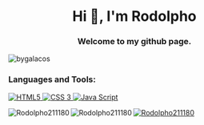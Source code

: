 <h1 align="center">Hi 👋, I'm Rodolpho</h1>
<h3 align="center">Welcome to my github page.</h3>

<p align="left"> <img src="https://komarev.com/ghpvc/?username=Rodolpho211180&label=Profile%20views&color=0e75b6&style=flat" alt="bygalacos" /> </p>


<h3 align="left">Languages and Tools:</h3>

<p align="left">
<a href="https://www.w3.org/html/logo/" target="_blank"><img src="https://img.shields.io/badge/HTML-239120?style=for-the-badge&logo=html5&logoColor=white" alt="HTML5"/> 
<a href="https://www.w3.org/Style/CSS/Overview.en.html" alt="CSS3"> <img src="https://img.shields.io/badge/CSS-239120?&style=for-the-badge&logo=css3&logoColor=white" alt="CSS 3"/>
<a href="https://www.javascript.com/" alt="JAVASCRIPT"><img src="https://img.shields.io/badge/JavaScript-F7DF1E?style=for-the-badge&logo=javascript&logoColor=black" alt="Java Script"/>
<p><img align = "left"src="https://github-readme-stats.vercel.app/api/top-langs?username=Rodolpho211180&show_icons=true&locale=en&layout=compact" alt="Rodolpho211180"/></p>

<p align="center">
<p><img align="left" src="https://github-readme-stats.vercel.app/api?username=Rodolpho211180&show_icons=true&locale=en" alt="Rodolpho211180"/></p>

<p><img align= "center" src="https://github-readme-streak-stats.herokuapp.com/?user=Rodolpho211180&" alt="Rodolpho211180" /></p>
